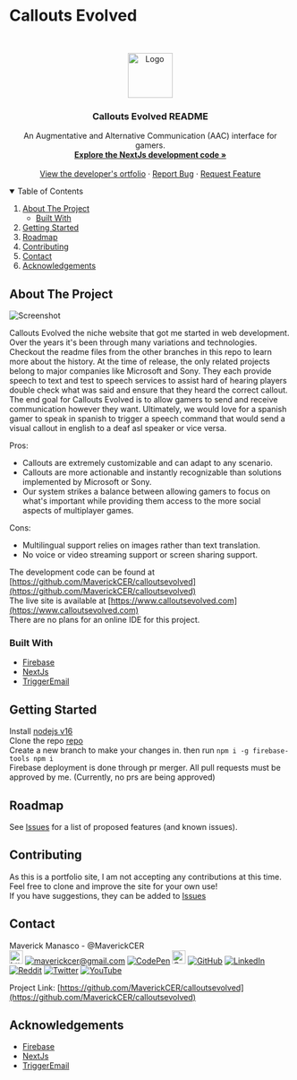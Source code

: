 <!--
*** Thanks for checking out the calloutsevolved README.md
-->
# Callouts Evolved
<br />
<p align="center">
  <a href="https://github.com/MaverickCER/calloutsevolved/edit/main/README.md">
    <img src="https://github.com/MaverickCER/calloutsevolved/tree/main/assets/CERLogo.png" alt="Logo" width="80" height="auto">
  </a>

  <h3 align="center">Callouts Evolved README</h3>

  <p align="center">
    An Augmentative and Alternative Communication (AAC) interface for gamers.
    <br />
    <a href="https://github.com/MaverickCER/calloutsevolved"><strong>Explore the NextJs development code »</strong></a>
    <br />
    <br />
    <a href="https://www.maverickmanasco.com">View the developer's ortfolio</a>
    ·
    <a href="https://github.com/MaverickCER/calloutsevolved/issues">Report Bug</a>
    ·
    <a href="https://github.com/MaverickCER/calloutsevolved/issues">Request Feature</a>
  </p>
</p>


<!-- TABLE OF CONTENTS -->
<details open="open">
  <summary>Table of Contents</summary>
  <ol>
    <li>
      <a href="#about-the-project">About The Project</a>
      <ul><li><a href="#built-with">Built With</a></li></ul>
    </li>
    <li><a href="#getting-started">Getting Started</a></li>
    <li><a href="#roadmap">Roadmap</a></li>
    <li><a href="#contributing">Contributing</a></li>
    <li><a href="#contact">Contact</a></li>
    <li><a href="#acknowledgements">Acknowledgements</a></li>
  </ol>
</details>


<!-- ABOUT THE PROJECT -->
## About The Project

![Screenshot](https://github.com/MaverickCER/calloutsevolved/tree/main/assets/CELandingPage.png "calloutsevolved")

Callouts Evolved the niche website that got me started in web development. Over the years it's been through many variations and technologies. Checkout the readme files from the other branches in this repo to learn more about the history. At the time of release, the only related projects belong to major companies like Microsoft and Sony. They each provide speech to text and test to speech services to assist hard of hearing players double check what was said and ensure that they heard the correct callout. The end goal for Callouts Evolved is to allow gamers to send and receive communication however they want. Ultimately, we would love for a spanish gamer to speak in spanish to trigger a speech command that would send a visual callout in english to a deaf asl speaker or vice versa. 

Pros:
* Callouts are extremely customizable and can adapt to any scenario.
* Callouts are more actionable and instantly recognizable than solutions implemented by Microsoft or Sony.
* Our system strikes a balance between allowing gamers to focus on what's important while providing them access to the more social aspects of multiplayer games.

Cons:
* Multilingual support relies on images rather than text translation.
* No voice or video streaming support or screen sharing support.

The development code can be found at [https://github.com/MaverickCER/calloutsevolved](https://github.com/MaverickCER/calloutsevolved)<br/>
The live site is available at [https://www.calloutsevolved.com](https://www.calloutsevolved.com)<br/>
There are no plans for an online IDE for this project.

### Built With

* [Firebase](https://firebase.google.com/docs)
* [NextJs](https://nextjs.org/)
* [TriggerEmail](https://firebase.google.com/products/extensions/firebase-firestore-send-email)


<!-- GETTING STARTED -->
## Getting Started

Install [nodejs v16](https://nodejs.org/)<br/>
Clone the repo [repo](https://github.com/MaverickCER/calloutsevolved)<br/>
Create a new branch to make your changes in. then run `npm i -g firebase-tools npm i`<br/>
Firebase deployment is done through pr merger. All pull requests must be approved by me. (Currently, no prs are being approved)<br/>


<!-- ROADMAP -->
## Roadmap

See [Issues](https://github.com/MaverickCER/calloutsevolved/issues) for a list of proposed features (and known issues).


<!-- CONTRIBUTING -->
## Contributing

As this is a portfolio site, I am not accepting any contributions at this time.<br/>
Feel free to clone and improve the site for your own use!<br/>
If you have suggestions, they can be added to [Issues](https://github.com/MaverickCER/calloutsevolved/issues)


<!-- CONTACT -->
## Contact

Maverick Manasco - @MaverickCER<br/>
[<img src="https://github.com/MaverickCER/calloutsevolved/tree/main/assets/CERBadge.png" alt="https://www.maverickcer.dev" width="auto" height="24px">](https://www.maverickcer.dev) 
[![maverickcer@gmail.com](https://cdn3.iconfinder.com/data/icons/social-rounded-2/72/Email-24.png)](mailto:maverickcer@gmail.com) 
[![CodePen](https://cdn3.iconfinder.com/data/icons/social-rounded-2/72/Codepen-24.png)](https://codepen.io/maverickcer) 
[<img src="https://github.com/MaverickCER/calloutsevolved/tree/main/assets/CodeSandbox.png" alt="CodeSandbox" width="auto" height="24px">](https://codesandbox.io/u/MaverickCER) 
[![GitHub](https://cdn3.iconfinder.com/data/icons/social-rounded-2/72/GitHub-24.png)](https://github.com/MaverickCER) 
[![LinkedIn](https://cdn3.iconfinder.com/data/icons/social-rounded-2/72/Linkedin-24.png)](https://www.linkedin.com/in/maverickcer/) 
[![Reddit](https://cdn0.iconfinder.com/data/icons/social-rounded/72/Reddit-24.png)](https://www.reddit.com/user/maverickcer) 
[![Twitter](https://cdn0.iconfinder.com/data/icons/social-rounded/72/Twitter-24.png)](https://twitter.com/MaverickCER) 
[![YouTube](https://cdn0.iconfinder.com/data/icons/social-rounded/72/Youtube-24.png)](https://studio.youtube.com/channel/UCkYSvi4dRFcsrSIbE5Sflmg)

Project Link: [https://github.com/MaverickCER/calloutsevolved](https://github.com/MaverickCER/calloutsevolved)


<!-- ACKNOWLEDGEMENTS -->
## Acknowledgements
* [Firebase](https://firebase.google.com/docs)
* [NextJs](https://nextjs.org/)
* [TriggerEmail](https://firebase.google.com/products/extensions/firebase-firestore-send-email)
